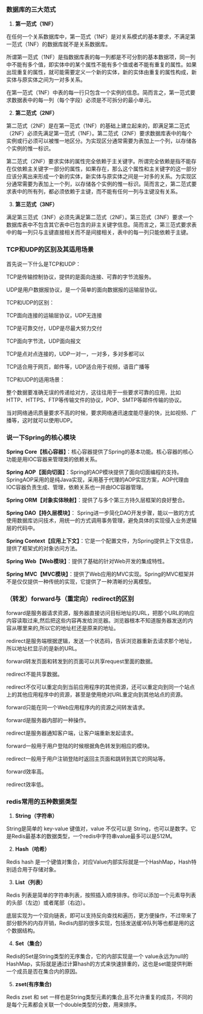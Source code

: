 ### 数据库的三大范式

  1. **第一范式（1NF）**

  在任何一个关系数据库中，第一范式（1NF）是对关系模式的基本要求，不满足第一范式（1NF）的数据库就不是关系数据库。

  所谓第一范式（1NF）是指数据库表的每一列都是不可分割的基本数据项，同一列中不能有多个值，即实体中的某个属性不能有多个值或者不能有重复的属性。如果出现重复的属性，就可能需要定义一个新的实体，新的实体由重复的属性构成，新实体与原实体之间为一对多关系。

  在第一范式（1NF）中表的每一行只包含一个实例的信息。简而言之，第一范式要求数据表中的每一列（每个字段）必须是不可拆分的最小单元。

  2. **第二范式（2NF）**

  第二范式（2NF）是在第一范式（1NF）的基础上建立起来的，即满足第二范式（2NF）必须先满足第一范式（1NF）。第二范式（2NF）要求数据库表中的每个实例或行必须可以被惟一地区分。为实现区分通常需要为表加上一个列，以存储各个实例的惟一标识。

  第二范式（2NF）要求实体的属性完全依赖于主关键字。所谓完全依赖是指不能存在仅依赖主关键字一部分的属性，如果存在，那么这个属性和主关键字的这一部分应该分离出来形成一个新的实体，新实体与原实体之间是一对多的关系。为实现区分通常需要为表加上一个列，以存储各个实例的惟一标识。简而言之，第二范式要求表中的所有列，都必须依赖于主键，而不能有任何一列与主键没有关系。

  3. **第三范式（3NF）**

  满足第三范式（3NF）必须先满足第二范式（2NF）。第三范式（3NF）要求一个数据库表中不包含其它表中已包含的非主关键字信息。简而言之，第三范式要求表中的每一列只与主键直接相关而不是间接相关，表中的每一列只能依赖于主键。

### TCP和UDP的区别及其适用场景

  首先说一下什么是TCP和UDP：

  TCP是传输控制协议，提供的是面向连接、可靠的字节流服务。

  UDP是用户数据报协议，是一个简单的面向数据报的运输层协议。

  TCP和UDP的区别：

  TCP面向连接的运输层协议，UDP无连接

  TCP是可靠交付，UDP是尽最大努力交付

  TCP面向字节流，UDP面向报文

  TCP是点对点连接的，UDP一对一，一对多，多对多都可以

  TCP适合用于网页，邮件等，UDP适合用于视频，语音广播等

  TCP和UDP的适用场景：

  整个数据要准确无误的传递给对方，这往往用于一些要求可靠的应用，比如HTTP、HTTPS、FTP等传输文件的协议，POP、SMTP等邮件传输的协议。

  当对网络通讯质量要求不高的时候，要求网络通讯速度能尽量的快，比如视频、广播等，这时就可以使用UDP。

### 说一下Spring的核心模块

  **Spring Core【核心容器】**：核心容器提供了Spring的基本功能。核心容器的核心功能是用IOC容器来管理类的依赖关系。

  **Spring AOP【面向切面】**：Spring的AOP模块提供了面向切面编程的支持。SpringAOP采用的是纯Java实现，采用基于代理的AOP实现方案，AOP代理由IOC容器负责生成、管理，依赖关系也一并由IOC容器管理。

  **Spring ORM【对象实体映射】**：提供了与多个第三方持久层框架的良好整合。

  **Spring DAO【持久层模块】**： Spring进一步简化DAO开发步骤，能以一致的方式使用数据库访问技术，用统一的方式调用事务管理，避免具体的实现侵入业务逻辑层的代码中。

  **Spring Context【应用上下文】**：它是一个配置文件，为Spring提供上下文信息，提供了框架式的对象访问方法。

  **Spring Web【Web模块】**：提供了基础的针对Web开发的集成特性。

  **Spring MVC【MVC模块】**：提供了Web应用的MVC实现。Spring的MVC框架并不是仅仅提供一种传统的实现，它提供了一种清晰的分离模型。

### （转发）forward与（重定向）redirect的区别

  forward是服务器请求资源，服务器直接访问目标地址的URL，把那个URL的响应内容读取过来,然后把这些内容再发给浏览器。浏览器根本不知道服务器发送的内容从哪里来的,所以它的地址栏还是原来的地址。

  redirect是服务端根据逻辑，发送一个状态码，告诉浏览器重新去请求那个地址，所以地址栏显示的是新的URL。

  forward转发页面和转发到的页面可以共享request里面的数据。  

  redirect不能共享数据。

  redirect不仅可以重定向到当前应用程序的其他资源，还可以重定向到同一个站点上的其他应用程序中的资源，甚至是使用绝对URL重定向到其他站点的资源。     

  forward只能在同一个Web应用程序内的资源之间转发请求。

  forward是服务器内部的一种操作。       

  redirect是服务器通知客户端，让客户端重新发起请求。

  forward一般用于用户登陆的时候根据角色转发到相应的模块。   

  redirect一般用于用户注销登陆时返回主页面和跳转到其它的网站等。

  forward效率高。     

  redirect效率低。

### redis常用的五种数据类型

  1. **String（字符串）**

  String是简单的 key-value 键值对，value 不仅可以是 String，也可以是数字。它是Redis最基本的数据类型，一个redis中字符串value最多可以是512M。

  2. **Hash（哈希）**

  Redis hash 是一个键值对集合，对应Value内部实际就是一个HashMap，Hash特别适合用于存储对象。

  3. **List（列表）**

  Redis 列表是简单的字符串列表，按照插入顺序排序。你可以添加一个元素导列表的头部（左边）或者尾部（右边）。

  底层实现为一个双向链表，即可以支持反向查找和遍历，更方便操作，不过带来了部分额外的内存开销，Redis内部的很多实现，包括发送缓冲队列等也都是用的这个数据结构。

  4. **Set（集合）**

  Redis的Set是String类型的无序集合，它的内部实现是一个 value永远为null的HashMap，实际就是通过计算hash的方式来快速排重的，这也是set能提供判断一个成员是否在集合内的原因。

  5. **zset(有序集合)**

  Redis zset 和 set 一样也是String类型元素的集合,且不允许重复的成员，不同的是每个元素都会关联一个double类型的分数，用来排序。
